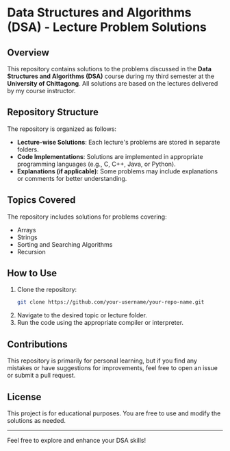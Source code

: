 # Data Structures and Algorithms (DSA) - Lecture Problem Solutions

## Overview
This repository contains solutions to the problems discussed in the **Data Structures and Algorithms (DSA)** course during my third semester at the **University of Chittagong**. All solutions are based on the lectures delivered by my course instructor.

## Repository Structure
The repository is organized as follows:
- **Lecture-wise Solutions**: Each lecture's problems are stored in separate folders.
- **Code Implementations**: Solutions are implemented in appropriate programming languages (e.g., C, C++, Java, or Python).
- **Explanations (if applicable)**: Some problems may include explanations or comments for better understanding.

## Topics Covered
The repository includes solutions for problems covering:
- Arrays
- Strings
- Sorting and Searching Algorithms
- Recursion 


## How to Use
1. Clone the repository:
   ```bash
   git clone https://github.com/your-username/your-repo-name.git
   ```
2. Navigate to the desired topic or lecture folder.
3. Run the code using the appropriate compiler or interpreter.

## Contributions
This repository is primarily for personal learning, but if you find any mistakes or have suggestions for improvements, feel free to open an issue or submit a pull request.

## License
This project is for educational purposes. You are free to use and modify the solutions as needed.

---
Feel free to explore and enhance your DSA skills!

